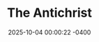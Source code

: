 ---
layout: post
title:  "The Antichrist"
date:   2025-10-04 00:00:22 -0400
categories: jekyll update
---